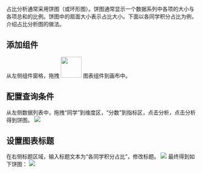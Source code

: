 占比分析通常采用饼图（或环形图）。饼图通常显示一个数据系列中各项的大小与各项总和的比例。饼图中的扇面大小表示占比大小。下面以各同学积分占比为例，介绍占比分析图的做法。

## 添加组件
从左侧组件窗格，拖拽 <img src="https://qcloudimg.tencent-cloud.cn/raw/e61fb780183709971956a07c79dd0898.png" width="55px"> 图表组件到画布中。

## 配置查询条件
从左侧数据列表中，拖拽“同学”到维度区，“分数”到指标区，点击分析，点击分析得到饼图。
![](https://qcloudimg.tencent-cloud.cn/raw/d2797ca7b2ca5fafc3ce0678bccb146e.png)

## 设置图表标题
在右侧标题区域，输入标题文本为“各同学积分占比”，修改标题。
![](https://qcloudimg.tencent-cloud.cn/raw/9d7dd4418e9e0d7eef1abae3685a700f.png)
最终得到如下饼图：
![](https://qcloudimg.tencent-cloud.cn/raw/89de7dfe1d2b19de3fe8645de6f46720.png)
